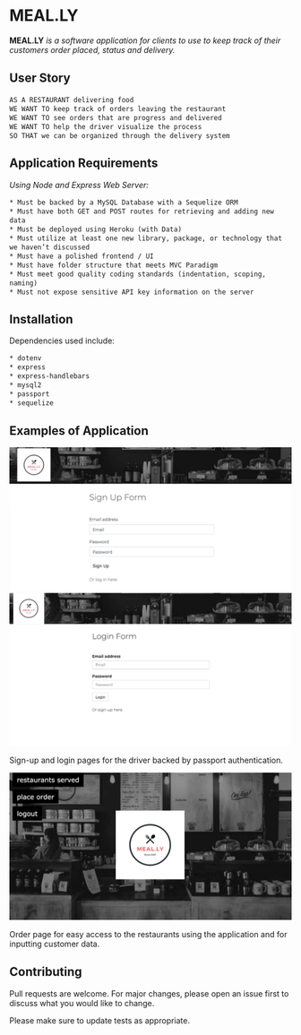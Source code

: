 # MEAL.LY

**MEAL.LY** _is a software application for clients to use to keep track of their customers order placed, status and delivery._

## User Story

```
AS A RESTAURANT delivering food
WE WANT TO keep track of orders leaving the restaurant
WE WANT TO see orders that are progress and delivered
WE WANT TO help the driver visualize the process
SO THAT we can be organized through the delivery system
```

## Application Requirements

_Using Node and Express Web Server:_
```
* Must be backed by a MySQL Database with a Sequelize ORM
* Must have both GET and POST routes for retrieving and adding new data
* Must be deployed using Heroku (with Data)
* Must utilize at least one new library, package, or technology that we haven’t discussed
* Must have a polished frontend / UI
* Must have folder structure that meets MVC Paradigm
* Must meet good quality coding standards (indentation, scoping, naming)
* Must not expose sensitive API key information on the server
```

## Installation

Dependencies used include:
```
* dotenv
* express
* express-handlebars
* mysql2
* passport
* sequelize
```
## Examples of Application

![Sign-up page](assets\signin.png)
![Login page](assets\login.png)

Sign-up and login pages for the driver backed by passport authentication.

![Order page](assets\orders.png)

Order page for easy access to the restaurants using the application and for inputting customer data.

## Contributing
Pull requests are welcome. For major changes, please open an issue first to discuss what you would like to change.

Please make sure to update tests as appropriate.


